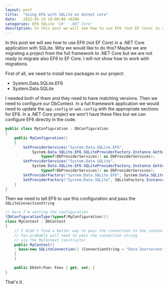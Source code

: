 ```yaml
---
layout: post
title:  "Using EF6 with SQLite on dotnet core"
date:   2022-05-19 19:00:00 +0200
categories: EF6 SQLite 'C#' '.NET Core'
description: In this post we will see how to use EF6 (not EF Core) in a .NET Core application with SQLite
---
```


In this post we will see how to use EF6 (not EF Core) in a .NET Core application with SQLite. Why we would like to do this? Maybe we are migrating a project from the full framework to .NET Core but we are not ready to migrate also EF6 to EF Core. I will not show how to work with migrations.

First of all, we need to install two packages in our project:
- System.Data.SQLite.EF6
- System.Data.SQLite

<!-- truncate -->

I needed both of them and they need to have matching versions. Then we need to configure our DbContext. In a full framework application we would need to update the `app.config` or `web.config` with the appropriate sections for EF6. In a .NET Core project we won't have these files but we can configure EF6 directly in the code.

```csharp
public class MyConfiguration : DbConfiguration
{
    public MyConfiguration()
    {
        SetProviderServices("System.Data.SQLite.EF6",
            System.Data.SQLite.EF6.SQLiteProviderFactory.Instance.GetService(
                typeof(DbProviderServices)) as DbProviderServices);
        SetProviderServices("System.Data.SQLite",
            System.Data.SQLite.EF6.SQLiteProviderFactory.Instance.GetService(
                typeof(DbProviderServices)) as DbProviderServices);
        SetProviderFactory("System.Data.SQLite.EF6", System.Data.SQLite.EF6.SQLiteProviderFactory.Instance);
        SetProviderFactory("System.Data.SQLite", SQLiteFactory.Instance);
    }
}
```

Then we need to tell EF6 to use this configuration and pass the `SQLiteConnectionString`

```csharp
// here I'm setting the configuration
[DbConfigurationType(typeof(MyConfiguration))]
class MyContext : DbContext
{
    // I didn't find a better way to pass the connection to the context. 
    // You probably will need to pass che connection string 
    // via the MyContext constructor
    public MyContext() 
    : base(new SQLiteConnection() {ConnectionString = "Data Source=test.db"}, true)
    {
    }

    public DbSet<Foo> Foos { get; set; }
}
```

That's it. 
